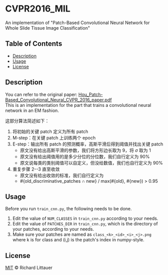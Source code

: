 # CVPR2016_MIL
An implementation of "Patch-Based Convolutional Neural Network for Whole Slide Tissue Image Classification"

## Table of Contents

- [Description](#description)
- [Usage](#usage)
- [License](#license)

## Description
You can refer to the original paper: [Hou_Patch-Based_Convolutional_Neural_CVPR_2016_paper.pdf](https://openaccess.thecvf.com/content_cvpr_2016/papers/Hou_Patch-Based_Convolutional_Neural_CVPR_2016_paper.pdf)  
This is an implementation for the part that trains a convolutional neural network in an EM fashion.

这部分算法简述如下：  
1. 将初始的关键 patch 定义为所有 patch
2. M-step：在关键 patch 上训练两个 epoch
3. E-step：输出所有 patch 的预测概率，高斯平滑后得到阈值并找出关键 patch
    - 原文没有给出高斯平滑的参数，我们将方形边长取为 9，将 $\sigma$ 取为 1
    - 原文没有给出阈值用的是多少分位的分位数，我们自行定义为 90%
    - 原文说每类的类别阈值可以自定义，但没给数值，我们也自行定义为 90%
4. 重复步骤 2--3 直至收敛
    - 原文没有给出收敛的标准，我们自行定义为
    - #{old_discriminative_patches ∩ new} / max⁡(#{old}, #{new}) > 0.95

## Usage
Before you run `train_cnn.py`, the following needs to be done.
1. Edit the value of `NUM_CLASSES` in `train_cnn.py` according to your needs.
2. Edit the value of `PATCHES_DIR` in `train_cnn.py`, which is the directory of your patches, according to your needs.
3. Make sure your patches are named as `class_<k>_<id>_<i>_<j>.png` where k is for class and (i,j) is the patch's index in numpy-style.

## License

[MIT](LICENSE) © Richard Littauer
